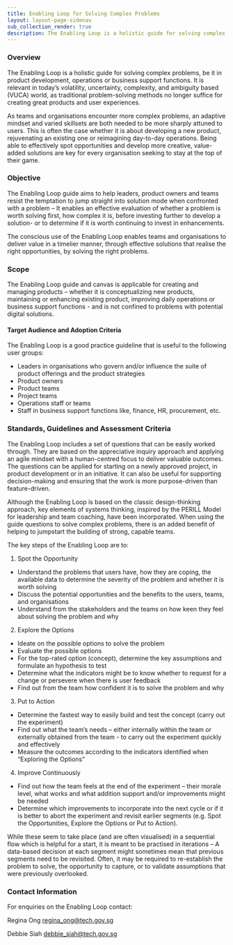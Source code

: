 ```yaml
---
title: Enabling Loop for Solving Complex Problems 
layout: layout-page-sidenav
sub_collection_render: true
description: The Enabling Loop is a holistic guide for solving complex problems, be it in product development, operations or business support functions.
---
```


### Overview

The Enabling Loop is a holistic guide for solving complex problems, be it in product development, operations or business support functions. It is relevant in today’s volatility, uncertainty, complexity, and ambiguity based (VUCA) world, as traditional problem-solving methods no longer suffice for creating great products and user experiences. 

As teams and organisations encounter more complex problems, an adaptive mindset and varied skillsets are both needed to be more sharply attuned to users.  This is often the case whether it is about developing a new product, rejuvenating an existing one or reimagining day-to-day operations. Being able to effectively spot opportunities and develop more creative, value-added solutions are key for every organisation seeking to stay at the top of their game.

### Objective

The Enabling Loop guide aims to help leaders, product owners and teams resist the temptation to jump straight into solution mode when confronted with a problem – It enables an effective evaluation of whether a problem is worth solving first, how complex it is, before investing further to develop a solution- or to determine if it is worth continuing to invest in enhancements.  

The conscious use of the Enabling Loop enables teams and organisations to deliver value in a timelier manner, through effective solutions that realise the right opportunities, by solving the right problems.  

### Scope

The Enabling Loop guide and canvas is applicable for creating and managing products – whether it is conceptualizing new products, maintaining or enhancing existing product, improving daily operations or business support functions - and is not confined to problems with potential digital solutions.

#### Target Audience and Adoption Criteria

The Enabling Loop is a good practice guideline that is useful to the following user groups:

- 	Leaders in organisations who govern and/or influence the suite of product offerings and the product strategies
- 	Product owners
- 	Product teams
- 	Project teams
- 	Operations staff or teams
- 	Staff in business support functions like, finance, HR, procurement, etc.

### Standards, Guidelines and Assessment Criteria 

The Enabling Loop includes a set of questions that can be easily worked through.  They are based on the appreciative inquiry approach and applying an agile mindset with a human-centred focus to deliver valuable outcomes. The questions can be applied for starting on a newly approved project, in product development or in an initiative.  It can also be useful for supporting decision-making and ensuring that the work is more purpose-driven than feature-driven.

Although the Enabling Loop is based on the classic design-thinking approach, key elements of systems thinking, inspired by the PERILL Model for leadership and team coaching, have been incorporated.  When using the guide questions to solve complex problems, there is an added benefit of helping to jumpstart the building of strong, capable teams.

The key steps of the Enabling Loop are to:

1.	Spot the Opportunity 
- 	Understand the problems that users have, how they are coping, the available data to determine the severity of the problem and whether it is worth solving
- 	Discuss the potential opportunities and the benefits to the users, teams, and organisations
- 	Understand from the stakeholders and the teams on how keen they feel about solving the problem and why

2.	Explore the Options
- 	Ideate on the possible options to solve the problem
- 	Evaluate the possible options 
- 	For the top-rated option (concept), determine the key assumptions and formulate an hypothesis to test
- 	Determine what the indicators might be to know whether to request for a change or persevere when there is user feedback
- 	Find out from the team how confident it is to solve the problem and why

3.	Put to Action
- 	Determine the fastest way to easily build and test the concept (carry out the experiment)
- 	Find out what the team’s needs – either internally within the team or externally obtained from the team - to carry out the experiment quickly and effectively  
- 	Measure the outcomes according to the indicators identified when “Exploring the Options”

4.	Improve Continuously
- 	Find out how the team feels at the end of the experiment – their morale level, what works and what addition support and/or improvements might be needed
- 	Determine which improvements to incorporate into the next cycle or if it is better to abort the experiment and revisit earlier segments (e.g. Spot the Opportunities, Explore the Options or Put to Action).

While these seem to take place (and are often visualised) in a sequential flow which is helpful for a start, it is meant to be practised in iterations – A data-based decision at each segment might sometimes mean that  previous segments need to be revisited.  Often, it may be required to re-establish the problem to solve, the opportunity to capture, or to validate assumptions that were previously overlooked.

### Contact Information 

For enquiries on the Enabling Loop contact: 

Regina Ong <regina_ong@tech.gov.sg>

Debbie Siah <debbie_siah@tech.gov.sg>
